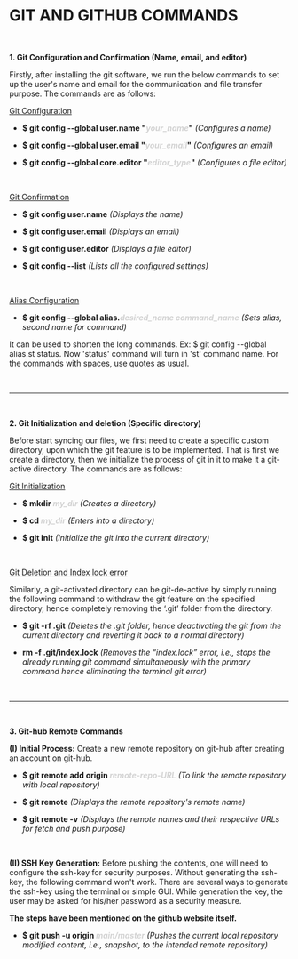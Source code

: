 # GIT AND GITHUB COMMANDS

<br>

**1. Git Configuration and Confirmation (Name, email, and editor)**

Firstly, after installing the git software, we run the below commands to set up the user's name and email for the communication and file transfer purpose. The commands are as follows:

<ins>Git Configuration</ins>

+ **$ git config --global user.name "<span style="color:lightgray">_your_name_</span>"** *(Configures a name)*

+ **$ git config --global user.email "<span style="color:lightgray">_your_email_</span>"** *(Configures an email)*

+ **$ git config --global core.editor "<span style="color:lightgray">_editor_type_</span>"** *(Configures a file editor)*

<br>

<ins>Git Confirmation</ins>

+ **$ git config user.name** *(Displays the name)*

+ **$ git config user.email** *(Displays an email)*

+ **$ git config user.editor** *(Displays a file editor)*

+ **$ git config --list** *(Lists all the configured settings)*

<br>

<ins>Alias Configuration</ins>

+ **$ git config --global alias.<span style="color:lightgray">_desired_name_ _command_name_</span>** *(Sets alias, second name for command)*

It can be used to shorten the long commands. Ex: $ git config --global alias.st status. Now 'status' command will turn in 'st' command name. For the commands with spaces, use quotes as usual.

<br>
<hr>
<br>

**2. Git Initialization and deletion (Specific directory)**

Before start syncing our files, we first need to create a specific custom directory, upon which the git feature
is to be implemented. That is first we create a directory, then we initialize the process of git in it to make it a
git-active directory. The commands are as follows:

<ins>Git Initialization</ins>

+ **$ mkdir <span style="color:lightgray">_my_dir_</span>** _(Creates a directory)_

+ **$ cd <span style="color:lightgray">_my_dir_</span>** _(Enters into a directory)_

+ **$ git init** _(Initialize the git into the current directory)_

<br>

<ins>Git Deletion and Index lock error</ins>

Similarly, a git-activated directory can be git-de-active by simply running the following command to withdraw
the git feature on the specified directory, hence completely removing the ‘.git’ folder from the directory.

+ **$ git -rf .git** _(Deletes the .git folder, hence deactivating the git from the current directory and reverting it back to a normal directory)_


+ **rm -f .git/index.lock** _(Removes the “index.lock” error, i.e., stops the already running git command simultaneously with the primary command hence eliminating the terminal git error)_

<br>
<hr>
<br>

**3. Git-hub Remote Commands**

**(I) Initial Process:** Create a new remote repository on git-hub after creating an account on git-hub.

+ **$ git remote add origin <span style="color:lightgray">_remote-repo-URL_</span>** _(To link the remote repository with local repository)_

+ **$ git remote** _(Displays the remote repository's remote name)_

+ **$ git remote -v** _(Displays the remote names and their respective URLs for fetch and push purpose)_

<br>

**(II) SSH Key Generation:** Before pushing the contents, one will need to configure the ssh-key for security purposes. Without generating the ssh-key, the following command won't work. There are several ways to generate the ssh-key using the terminal or simple GUI. While generation the key, the user may be asked for his/her password as a security measure. 

<strong>The steps have been mentioned on the github website itself.</strong>

+ **$ git push -u origin <span style="color:lightgray">_main/master_</span>** _(Pushes the current local repository modified content, i.e., snapshot, to the intended remote repository)_
